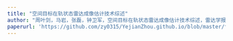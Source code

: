 ```yaml
---
title: "空间目标在轨状态雷达成像估计技术综述"
author: "周叶剑，马岩，张磊，钟卫军，空间目标在轨状态雷达成像估计技术综述，雷达学报，2021, 10(4): 607–621."
paperurl: 'https://github.com/zy0315/YejianZhou.github.io/blob/master/files/空间目标在轨状态雷达成像估计技术综述 (1).pdf'
---
```

